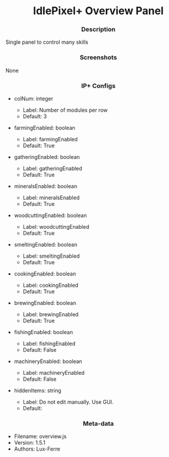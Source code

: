 <h1 align="center">IdlePixel+ Overview Panel</h1>

<h3 align="center"> Description</h3>

Single panel to control many skills

<h3 align="center"> Screenshots</h3>

None

<h3 align="center"> IP+ Configs</h3>

 - colNum: integer
   - Label: Number of modules per row
   - Default: 3

 - farmingEnabled: boolean
   - Label: farmingEnabled
   - Default: True

 - gatheringEnabled: boolean
   - Label: gatheringEnabled
   - Default: True

 - mineralsEnabled: boolean
   - Label: mineralsEnabled
   - Default: True

 - woodcuttingEnabled: boolean
   - Label: woodcuttingEnabled
   - Default: True

 - smeltingEnabled: boolean
   - Label: smeltingEnabled
   - Default: True

 - cookingEnabled: boolean
   - Label: cookingEnabled
   - Default: True

 - brewingEnabled: boolean
   - Label: brewingEnabled
   - Default: True

 - fishingEnabled: boolean
   - Label: fishingEnabled
   - Default: False

 - machineryEnabled: boolean
   - Label: machineryEnabled
   - Default: False

 - hiddenItems: string
   - Label: Do not edit manually. Use GUI.
   - Default: 



<h3 align="center"> Meta-data</h3>

 - Filename: overview.js
 - Version: 1.5.1
 - Authors: Lux-Ferre
